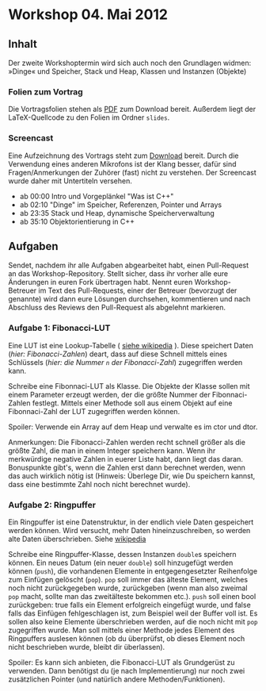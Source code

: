 # Workshop 04. Mai 2012

## Inhalt

Der zweite Workshoptermin wird sich auch noch den Grundlagen widmen: »Dinge« und Speicher, Stack und Heap, Klassen und Instanzen (Objekte)

### Folien zum Vortrag

Die Vortragsfolien stehen als [PDF](kit-cpp-workshop.github.com/raw/downloads/workshops/ss12-02/slides.pdf) zum Download bereit. Außerdem liegt der LaTeX-Quellcode zu den Folien im Ordner `slides`.

### Screencast

Eine Aufzeichnung des Vortrags steht zum [Download](https://drive.google.com/file/d/0B18AwdjM48imeFVxNlpuRG03Znc/edit?usp=sharing) bereit. Durch die Verwendung eines anderen Mikrofons ist der Klang besser, dafür sind Fragen/Anmerkungen der Zuhörer (fast) nicht zu verstehen. Der Screencast wurde daher mit Untertiteln versehen.

 - ab 00:00 Intro und Vorgeplänkel "Was ist C++"
 - ab 02:10 "Dinge" im Speicher, Referenzen, Pointer und Arrays
 - ab 23:35 Stack und Heap, dynamische Speicherverwaltung
 - ab 35:10 Objektorientierung in C++

## Aufgaben

Sendet, nachdem ihr alle Aufgaben abgearbeitet habt, einen Pull-Request an das Workshop-Repository. Stellt sicher, dass ihr vorher alle eure Änderungen in euren Fork übertragen habt. Nennt euren Workshop-Betreuer im Text des Pull-Requests, einer der Betreuer (bevorzugt der genannte) wird dann eure Lösungen durchsehen, kommentieren und nach Abschluss des Reviews den Pull-Request als abgelehnt markieren.


### Aufgabe 1: Fibonacci-LUT

Eine LUT ist eine Lookup-Tabelle ( [siehe wikipedia](https://de.wikipedia.org/wiki/Lookup-Tabelle) ).
Diese speichert Daten (_hier: Fibonacci-Zahlen_) deart, dass auf diese Schnell mittels eines Schlüssels (_hier: die Nummer `n` der Fibonacci-Zahl_) zugegriffen werden kann.

Schreibe eine Fibonnaci-LUT als Klasse. Die Objekte der Klasse sollen mit einem Parameter erzeugt werden, der die größte Nummer der Fibonnaci-Zahlen festlegt.
Mittels einer Methode soll aus einem Objekt auf eine Fibonnaci-Zahl der LUT zugegriffen werden können.


Spoiler:
Verwende ein Array auf dem Heap und verwalte es im ctor und dtor.

Anmerkungen:
Die Fibonacci-Zahlen werden recht schnell größer als die größte Zahl,
die man in einem Integer speichern kann. Wenn ihr merkwürdige negative
Zahlen in euerer Liste habt, dann liegt das daran.
Bonuspunkte gibt's, wenn die Zahlen erst dann berechnet werden, wenn
das auch wirklich nötig ist (Hinweis: Überlege Dir, wie Du speichern
kannst, dass eine bestimmte Zahl noch nicht berechnet wurde).


### Aufgabe 2: Ringpuffer

Ein Ringpuffer ist eine Datenstruktur, in der endlich viele Daten gespeichert werden können. Wird versucht, mehr Daten hineinzuschreiben, so werden alte Daten überschrieben.
Siehe [wikipedia](https://de.wikipedia.org/wiki/Ringpuffer#Ringpuffer)

Schreibe eine Ringpuffer-Klasse, dessen Instanzen `double`s speichern können. Ein neues Datum (ein neuer `double`) soll hinzugefügt werden können (`push`), die vorhandenen Elemente in entgegengesetzter Reihenfolge zum Einfügen gelöscht (`pop`). 
`pop` soll immer das älteste Element, welches noch nicht zurückgegeben
wurde, zurückgeben (wenn man also zweimal `pop` macht, sollte man das
zweitälteste bekommen etc.).
`push` soll einen bool zurückgeben: true falls ein Element erfolgreich
eingefügt wurde, und false falls das Einfügen fehlgeschlagen ist, zum
Beispiel weil der Buffer voll ist. Es sollen also keine Elemente
überschrieben werden, auf die noch nicht mit `pop` zugegriffen wurde.
Man soll mittels einer Methode jedes Element des Ringpuffers auslesen können (ob du überprüfst, ob dieses Element noch nicht beschrieben wurde, bleibt dir überlassen).

Spoiler:
Es kann sich anbieten, die Fibonacci-LUT als Grundgerüst zu verwenden. Dann benötigst du (je nach Implementierung) nur noch zwei zusätzlichen Pointer (und natürlich andere Methoden/Funktionen).